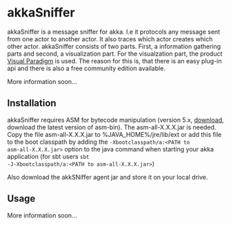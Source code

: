 akkaSniffer
===========

akkaSniffer is a message sniffer for akka. I.e it protocols any message sent from one actor to another actor. It also traces which actor creates which other actor.
akkaSniffer consists of two parts. First, a information gathering parts and second, a visualization part.
For the visualzation part, the product <a href='http://www.visual-paradigm.com/'>Visual Paradigm</a> is used. The reason for this is, that there is an easy plug-in api and there is also a free community edition available.

More information soon...

Installation
------------
akkaSniffer requires ASM for bytecode manipulation (version 5.x, <a href='http://forge.ow2.org/projects/asm/'>download</a>, download the latest version of asm-bin). The asm-all-X.X.X.jar is needed. Copy the file asm-all-X.X.X.jar to %JAVA_HOME%/jre/lib/ext or add this file to the boot classpath by adding the <code>-Xbootclasspath/a:&lt;PATH to asm-all-X.X.X.jar&gt;</code> option to the java command when starting your akka application (for sbt users <code>sbt -J-Xbootclasspath/a:&lt;PATH to asm-all-X.X.X.jar&gt;</code>)

Also download the akkSNiffer agent jar and store it on your local drive.

Usage
-----
More information soon...
